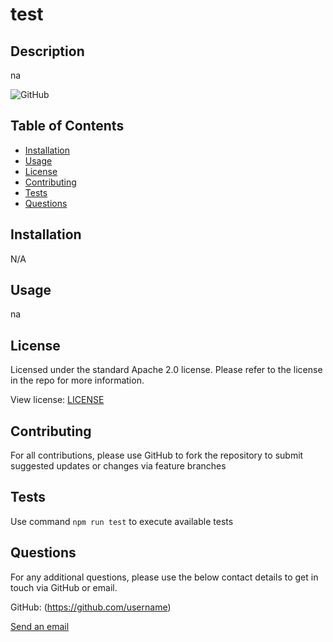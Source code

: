 # test

  ## Description

  na

  ![GitHub](https://img.shields.io/badge/license-Apache2-green?style=plastic)

  ## Table of Contents

  - [Installation](#installation)
  - [Usage](#usage)
  - [License](#license)
  - [Contributing](#contributing)
  - [Tests](#tests)
  - [Questions](#questions)

  ## Installation

  N/A

  ## Usage

  na

  ## License

  Licensed under the standard Apache 2.0 license. Please refer to the license in the repo for more information.

  View license: [LICENSE](./LICENSE)

  ## Contributing

  For all contributions, please use GitHub to fork the repository to submit suggested updates or changes via feature branches

  ## Tests

  Use command `npm run test` to execute available tests

  ## Questions

  For any additional questions, please use the below contact details to get in touch via GitHub or email.
  
  GitHub: (https://github.com/username)
  
  [Send an email](mailto:email@email.com)
  
  